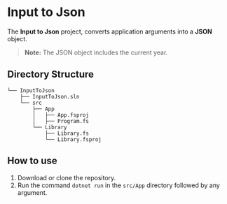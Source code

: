 # Input to Json

The **Input to Json** project, converts application arguments into a **JSON** object.

> **Note:** The JSON object includes the current year.

## Directory Structure

```text
└── InputToJson
    ├── InputToJson.sln
    └── src
        ├── App
        │   ├── App.fsproj
        │   ├── Program.fs
        └── Library
            ├── Library.fs
            └── Library.fsproj
```

## How to use

1. Download or clone the repository.
2. Run the command `dotnet run` in the `src/App` directory followed by any argument.
